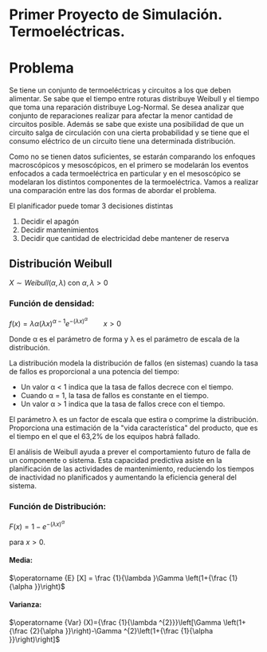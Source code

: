# Primer Proyecto de Simulación. Termoeléctricas.

# Problema

Se tiene un conjunto de termoeléctricas y circuitos a los que deben alimentar. Se sabe que el tiempo entre roturas distribuye Weibull y el tiempo que toma una reparación distribuye Log-Normal. Se desea analizar que conjunto de reparaciones realizar para afectar la menor cantidad de circuitos posible. Además se sabe que existe una posibilidad de que un circuito salga de circulación con una cierta probabilidad y se tiene que el consumo eléctrico de un circuito tiene una determinada distribución.

Como no se tienen datos suficientes, se estarán comparando los enfoques macroscópicos y mesoscópicos, en el primero se modelarán los eventos enfocados a cada termoeléctrica en particular y en el mesoscópico se modelaran los distintos componentes de la termoeléctrica. Vamos a realizar una comparación entre las dos formas de abordar el problema.

El planificador puede tomar 3 decisiones distintas

1. Decidir el apagón
2. Decidir mantenimientos
3. Decidir que cantidad de electricidad debe mantener de reserva

## Distribución Weibull

$X ∼ Weibull(α, λ)$ con $α, λ > 0$

### Función de densidad:

$f(x)=\lambda \alpha (\lambda x)^{\alpha -1}e^{-(\lambda x)^{\alpha }}\qquad x>0$

Donde α es el parámetro de forma y λ es el parámetro de escala de la distribución.

La distribución modela la distribución de fallos (en sistemas) cuando la tasa de fallos es proporcional a una potencia del tiempo:

- Un valor α < 1 indica que la tasa de fallos decrece con el tiempo.
- Cuando α = 1, la tasa de fallos es constante en el tiempo.
- Un valor α > 1 indica que la tasa de fallos crece con el tiempo.

El parámetro λ es un factor de escala que estira o comprime la distribución. Proporciona una estimación de la "vida característica" del producto, que es el tiempo en el que el 63,2% de los equipos habrá fallado.

El análisis de Weibull ayuda a prever el comportamiento futuro de falla de un componente o sistema. Esta capacidad predictiva asiste en la planificación de las actividades de mantenimiento, reduciendo los tiempos de inactividad no planificados y aumentando la eficiencia general del sistema.

### Función de Distribución:

$F(x)=1-e^{-(\lambda x)^{\alpha }}$

para $x > 0$.

#### Media:

$\operatorname {E} [X] = \frac {1}{\lambda }\Gamma \left(1+{\frac {1}{\alpha }}\right)$

#### Varianza:

$\operatorname {Var} (X)={\frac {1}{\lambda ^{2}}}\left[\Gamma \left(1+{\frac {2}{\alpha }}\right)-\Gamma ^{2}\left(1+{\frac {1}{\alpha }}\right)\right]$



